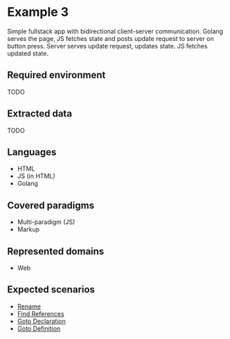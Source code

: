 
# Example 3

Simple fullstack app with bidirectional client-server communication.
Golang serves the page, JS fetches state and posts update request to server on button press.
Server serves update request, updates state. JS fetches updated state.

## Required environment

TODO

## Extracted data

TODO

## Languages

- HTML
- JS (in HTML)
- Golang

## Covered paradigms

- Multi-paradigm (JS)
- Markup

## Represented domains

- Web

## Expected scenarios

- [Rename](https://microsoft.github.io/language-server-protocol/specifications/lsp/3.17/specification/#textDocument_rename)
- [Find References](https://microsoft.github.io/language-server-protocol/specifications/lsp/3.17/specification/#textDocument_references)
- [Goto Declaration](https://microsoft.github.io/language-server-protocol/specifications/lsp/3.17/specification/#textDocument_declaration)
- [Goto Definition](https://microsoft.github.io/language-server-protocol/specifications/lsp/3.17/specification/#textDocument_definition)